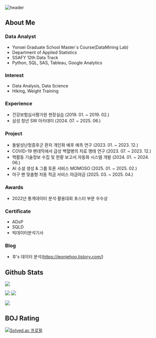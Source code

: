 <div>
  <!--Header-->
  
  ![header](https://capsule-render.vercel.app/api?type=venom&color=gradient&height=300&section=header&text=JehooJeon'%20GitHub)
  
</div>

<div>
  <!--Body-->
	
  ## About Me
	
  ### Data Analyst

  - Yonsei Graduate School Master´s Course(DataMining Lab)
  - Department of Applied Statistics
  - SSAFY 12th Data Track
  - Python, SQL, SAS, Tableau, Google Analytics

  ### Interest

  - Data Analysis, Data Science
  - Hiking, Weight Training

  ### Experience
  - 건강보험심사평가원 현장실습 (2019. 01. ~ 2019. 02.)
  - 삼성 청년 SW 아카데미 (2024. 07. ~ 2025. 06.)

  ### Project
  - 돌발성난청증후군 환자 개인화 예후 예측 연구 (2023. 01. ~ 2023. 12.)
  - COVID-19 팬데믹에서 급성 백혈병의 치료 행태 연구 (2023. 07. ~ 2023. 12.)
  - 핵활동 기술정보 수집 및 현황 보고서 자동화 시스템 개발 (2024. 01. ~ 2024. 06.)
  - AI 소설 생성 & 그룹 토론 서비스 MOMOSO (2025. 01. ~ 2025. 02.)
  - 야구 팬 맞춤형 자동 적금 서비스 야금야금 (2025. 03. ~ 2025. 04.)

  ### Awards

  - 2022년 통계데이터 분석·활용대회 포스터 부문 우수상

  ### Certificate

  - ADsP
  - SQLD
  - 빅데이터분석기사

  ### Blog

  - 후's 데이터 분석(https://jeonjehoo.tistory.com/)

  ## Github Stats
  ![](https://github-profile-summary-cards.vercel.app/api/cards/profile-details?username=JehooJeon&theme=nord_dark)

  ![](https://github-profile-summary-cards.vercel.app/api/cards/repos-per-language?username=JehooJeon&theme=nord_dark)
  ![](https://github-profile-summary-cards.vercel.app/api/cards/most-commit-language?username=JehooJeon&theme=nord_dark)

  ![](https://github-profile-summary-cards.vercel.app/api/cards/stats?username=JehooJeon&theme=nord_dark)

  ## BOJ Rating
  [![Solved.ac 프로필](https://mazassumnida.wtf/api/v2/generate_badge?boj=jjh0211sg)](https://solved.ac/jjh0211sg)

</div>
